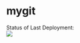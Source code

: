 # mygit
Status of Last Deployment:<br>
<img src="https://github.com/matemaaan/mygit/workflows/CI/badge.svg?branch=master"><br>
